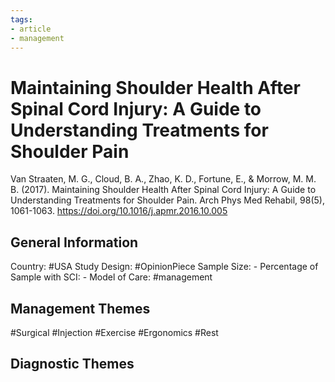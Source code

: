 ```yaml
---
tags:
- article
- management
---
```


# Maintaining Shoulder Health After Spinal Cord Injury: A Guide to Understanding Treatments for Shoulder Pain
Van Straaten, M. G., Cloud, B. A., Zhao, K. D., Fortune, E., & Morrow, M. M. B. (2017). Maintaining Shoulder Health After Spinal Cord Injury: A Guide to Understanding Treatments for Shoulder Pain. Arch Phys Med Rehabil, 98(5), 1061-1063. https://doi.org/10.1016/j.apmr.2016.10.005 

## General Information
Country: #USA 
Study Design: #OpinionPiece 
Sample Size: -
Percentage of Sample with SCI: -
Model of Care: #management 

## Management Themes
#Surgical #Injection #Exercise #Ergonomics #Rest 

## Diagnostic Themes
